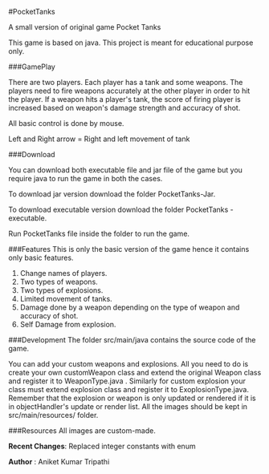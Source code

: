 #PocketTanks

A small version of original game Pocket Tanks


This game is based on java. This project is meant for educational purpose only. 
 
###GamePlay


There are two players. Each player has a tank and some weapons. The players need to fire weapons accurately at the other player in order to hit the player. If a weapon hits a player's tank, the score of firing player is increased based on weapon's damage strength and accuracy of shot.


All basic control is done by mouse. 

Left and Right arrow = Right and left movement of tank 


###Download


You can download both executable file and jar file of the game but you require java to run the game in both the cases.

To download jar version download the folder PocketTanks-Jar.

To download executable version download the folder PocketTanks - executable.

Run PocketTanks file inside the folder to run the game.


###Features
This is only the basic version of the game hence it contains only basic features.


1. Change names of players.
2. Two types of weapons.
3. Two types of explosions.
4. Limited movement of tanks.
5. Damage done by a weapon depending on the type of weapon and accuracy of shot.
6. Self Damage from explosion.
 

###Development
The folder src/main/java contains the source code of the game.

You can add your custom weapons and explosions. All you need to do is create your own customWeapon class and extend the original Weapon class and register it to WeaponType.java . Similarly for custom explosion your class must extend explosion class and register it to ExoplosionType.java. Remember that the explosion or weapon is only updated or rendered if it is in objectHandler's update or render list. All the images should be kept in src/main/resources/ folder.


###Resources
All images are custom-made. 


__Recent Changes__: Replaced integer constants with enum

__Author__ : Aniket Kumar Tripathi